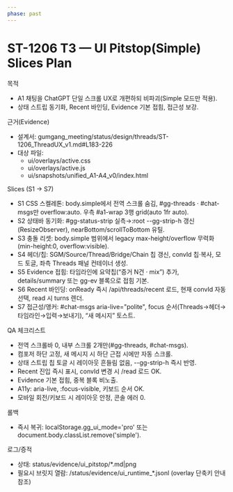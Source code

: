 ```yaml
---
phase: past
---
```


# ST-1206 T3 — UI Pitstop(Simple) Slices Plan

목적
- A1 채팅을 ChatGPT 단일 스크롤 UX로 개편하되 비파괴(Simple 모드만 적용).
- 상태 스트립 동기화, Recent 바인딩, Evidence 기본 접힘, 접근성 보강.

근거(Evidence)
- 설계서: gumgang_meeting/status/design/threads/ST-1206_ThreadUX_v1.md#L183-226
- 대상 파일: 
  - ui/overlays/active.css
  - ui/overlays/active.js
  - ui/snapshots/unified_A1-A4_v0/index.html

Slices (S1 → S7)
- S1 CSS 스켈레톤: body.simple에서 전역 스크롤 숨김, #gg-threads · #chat-msgs만 overflow:auto. 우측 #a1-wrap 3행 grid(auto 1fr auto).
- S2 상태바 동기화: #gg-status-strip 실측→:root --gg-strip-h 갱신(ResizeObserver), nearBottom/scrollToBottom 유틸.
- S3 충돌 리셋: body.simple 범위에서 legacy max-height/overflow 무력화(min-height:0, overflow:visible).
- S4 헤더/칩: SGM/Source/Thread/Bridge/Chain 칩 갱신, convId 칩·복사, 모드 토글, 좌측 Threads 패널 컨테이너 생성.
- S5 Evidence 접힘: 타임라인에 요약칩(“증거 N건 · mix”) 추가, details/summary 또는 gg-ev 블록으로 접힘 기본.
- S6 Recent 바인딩: onReady 즉시 /api/threads/recent 로드, 현재 convId 자동 선택, read 시 turns 렌더.
- S7 접근성/앵커: #chat-msgs aria-live="polite", focus 순서(Threads→헤더→타임라인→입력→보내기), “새 메시지” 토스트.

QA 체크리스트
- 전역 스크롤바 0, 내부 스크롤 2개만(#gg-threads, #chat-msgs).
- 컴포저 하단 고정, 새 메시지 시 하단 근접 시에만 자동 스크롤.
- 상태 스트립 칩 토글 시 레이아웃 흔들림 없음, --gg-strip-h 즉시 반영.
- Recent 진입 즉시 표시, convId 변경 시 /read 로드 OK.
- Evidence 기본 접힘, 중복 블록 비노출.
- A11y: aria-live, :focus-visible, 키보드 순서 OK.
- 모바일 회전/키보드 시 레이아웃 안정, 콘솔 에러 0.

롤백
- 즉시 복귀: localStorage.gg_ui_mode='pro' 또는 document.body.classList.remove('simple').

로그/증적
- 상태: status/evidence/ui_pitstop/*.md|png
- 필요시 브릿지 열람: /status/evidence/ui_runtime_*.jsonl (overlay 단축키 안내 참조)